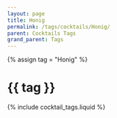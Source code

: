 ```yaml
---
layout: page
title: Honig
permalink: /tags/cocktails/Honig/
parent: Cocktails Tags
grand_parent: Tags
---
```

{% assign tag = "Honig" %}
# {{ tag }}
{% include cocktail_tags.liquid %}